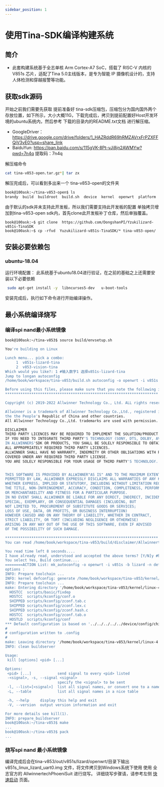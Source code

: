 ```yaml
---
sidebar_position: 1
---
```

# 使用Tina-SDK编译构建系统

## 简介

* 此套构建系统基于全志单核 Arm Cortex-A7 SoC，搭载了 RISC-V 内核的V851s  芯片，适配了Tina 5.0主线版本，是专为智能 IP 摄像机设计的，支持人体检测和穿越报警等功能。

## 获取sdk源码

开始之前我们需要先获取 提前准备好 tina-sdk压缩包，压缩包分为国内国外两个存放位置，如下所示，大小大概11G，下载完成后，拷贝到提前配置好Host开发环境的ubuntu系统内，然后参考 下载的目录内的README.txt文档 进行解压缩。

- GoogleDriver：  https://drive.google.com/drive/folders/1_HAZRddR69hRMZAVrxFrPZXFFQiV3vE0?usp=share_link
- BaiduYun:   https://pan.baidu.com/s/115gVK-8Pt-vJi8jn2AWMYw?pwd=7n4q  提取码：7n4q 
  

解压缩命令

```bash
cat tina-v853-open.tar.gz*| tar zx
```

解压完成后，可以看到多出来一个 tina-v853-open的文件夹

```bash
book@100ask:~/tina-v853-open$ ls
brandy  build  buildroot  build.sh  device  kernel  openwrt  platform  prebuilt  README.md  target  tools
```

由于默认的sdk并未支持此开发板，所以我们需要支持此开发板的配置 单独拷贝增加到tina-v853-open sdk内，首先clone此开发板补丁仓库，然后单独覆盖。

```bas
book@100ask:~$ git clone  https://github.com/DongshanPI/Yzukilizard-v851s-TinaSDK
book@100ask:~$ cp -rfvd  Yuzukilizard-v851s-TinaSDK/* tina-v853-open/
```



## 安装必要依赖包

### ubuntu-18.04

运行环境配置： 此系统基于ubuntu18.04进行验证，在之前的基础之上还需要安装以下必要依赖

```bash
 sudo apt-get install -y  libncurses5-dev   u-boot-tools
```

安装完成后，执行如下命令进行开始编译操作。




## 最小系统编译烧写

### 编译spi nand最小系统镜像

```bash
book@100ask:~/tina-v853$ source build/envsetup.sh 

You're building on Linux

Lunch menu... pick a combo:
     1	v851s-lizard-tina
     2	v853-vision-tina
Which would you like?: 1 #输入数字1 选择v851s-lizard-tina
Jump to longan autoconfig
/home/book/workspace/tina-v853/build.sh autoconfig -o openwrt -i v851s -b lizard 		-n default 

Before using this files, please make sure that you note the following important information.
**********************************************************************

Copyright (c) 2019-2022 Allwinner Technology Co., Ltd. ALL rights reserved.

Allwinner is a trademark of Allwinner Technology Co.,Ltd., registered in
the the People's Republic of China and other countries.
All Allwinner Technology Co.,Ltd. trademarks are used with permission.

DISCLAIMER
THIRD PARTY LICENCES MAY BE REQUIRED TO IMPLEMENT THE SOLUTION/PRODUCT.
IF YOU NEED TO INTEGRATE THIRD PARTY'S TECHNOLOGY (SONY, DTS, DOLBY, AVS OR MPEGLA, ETC.)
IN ALLWINNERS'SDK OR PRODUCTS, YOU SHALL BE SOLELY RESPONSIBLE TO OBTAIN
ALL APPROPRIATELY REQUIRED THIRD PARTY LICENCES.
ALLWINNER SHALL HAVE NO WARRANTY, INDEMNITY OR OTHER OBLIGATIONS WITH RESPECT TO MATTERS
COVERED UNDER ANY REQUIRED THIRD PARTY LICENSE.
YOU ARE SOLELY RESPONSIBLE FOR YOUR USAGE OF THIRD PARTY'S TECHNOLOGY.


THIS SOFTWARE IS PROVIDED BY ALLWINNER"AS IS" AND TO THE MAXIMUM EXTENT
PERMITTED BY LAW, ALLWINNER EXPRESSLY DISCLAIMS ALL WARRANTIES OF ANY KIND,
WHETHER EXPRESS, IMPLIED OR STATUTORY, INCLUDING WITHOUT LIMITATION REGARDING
THE TITLE, NON-INFRINGEMENT, ACCURACY, CONDITION, COMPLETENESS, PERFORMANCE
OR MERCHANTABILITY AND FITNESS FOR A PARTICULAR PURPOSE.
IN NO EVENT SHALL ALLWINNER BE LIABLE FOR ANY DIRECT, INDIRECT, INCIDENTAL,
SPECIAL, EXEMPLARY, OR CONSEQUENTIAL DAMAGES (INCLUDING, BUT
NOT LIMITED TO, PROCUREMENT OF SUBSTITUTE GOODS OR SERVICES;
LOSS OF USE, DATA, OR PROFITS, OR BUSINESS INTERRUPTION)
HOWEVER CAUSED AND ON ANY THEORY OF LIABILITY, WHETHER IN CONTRACT,
STRICT LIABILITY, OR TORT (INCLUDING NEGLIGENCE OR OTHERWISE)
ARISING IN ANY WAY OUT OF THE USE OF THIS SOFTWARE, EVEN IF ADVISED
OF THE POSSIBILITY OF SUCH DAMAGE.

**********************************************************************
You can read /home/book/workspace/tina-v853/build/disclaimer/Allwinnertech_Disclaimer(Cn_En)_20181122.md for detailed information. 

You read time left 8 seconds....
I have already read, understood and accepted the above terms? [Y/N]y #输入y
You select Yes, Build continue....
========ACTION List: mk_autoconfig -o openwrt -i v851s -b lizard -n default;========
options : 
INFO: Prepare toolchain ...
INFO: kernel defconfig: generate /home/book/workspace/tina-v853/kernel/linux-4.9/.config by /home/book/workspace/tina-v853/device/config/chips/v851s/configs/lizard/linux-4.9/config-4.9
INFO: Prepare toolchain ...
make: Entering directory '/home/book/workspace/tina-v853/kernel/linux-4.9'
  HOSTCC  scripts/basic/fixdep
  HOSTCC  scripts/kconfig/conf.o
  SHIPPED scripts/kconfig/zconf.tab.c
  SHIPPED scripts/kconfig/zconf.lex.c
  SHIPPED scripts/kconfig/zconf.hash.c
  HOSTCC  scripts/kconfig/zconf.tab.o
  HOSTLD  scripts/kconfig/conf
*** Default configuration is based on '../../../../../device/config/chips/v851s/configs/lizard/linux-4.9/config-4.9'
#
# configuration written to .config
#
make: Leaving directory '/home/book/workspace/tina-v853/kernel/linux-4.9'
INFO: clean buildserver

Usage:
 kill [options] <pid> [...]

Options:
 <pid> [...]            send signal to every <pid> listed
 -<signal>, -s, --signal <signal>
                        specify the <signal> to be sent
 -l, --list=[<signal>]  list all signal names, or convert one to a name
 -L, --table            list all signal names in a nice table

 -h, --help     display this help and exit
 -V, --version  output version information and exit

For more details see kill(1).
INFO: prepare_buildserver
book@100ask:~/tina-v853$ make
...
book@100ask:~/tina-v853$ pack
...
```



### 烧写spi nand 最小系统镜像

编译完成后会在tina-v853/out/v851s/lizard/openwrt/目录下输出 v851s_linux_lizard_uart0.img 文件，将文件拷贝到Windows系统下使用 使用 全志官方的  AllwinnertechPhoeniSuit 进行烧写。
详细烧写步骤请，请参考左侧 [快速启动](https://dongshanpi.com/DongshanNezhaSTU/03-QuickStart/#spi-nand) 页面。





